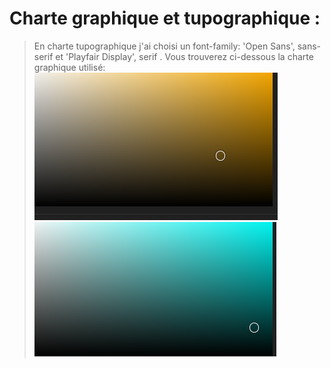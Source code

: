 # Charte graphique et tupographique :
>En charte tupographique j'ai choisi un font-family: 'Open Sans', sans-serif  et  'Playfair Display', serif  . Vous trouverez ci-dessous la charte graphique utilisé:
![graphique](./asset/bodyback.png)
![graphique](./asset/headfoot.png)
